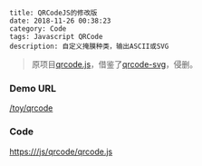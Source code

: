```
title: QRCodeJS的修改版
date: 2018-11-26 00:38:23
category: Code
tags: Javascript QRCode
description: 自定义掩膜种类，输出ASCII或SVG
```

> 原项目[qrcode.js](https://github.com/davidshimjs/qrcodejs)，借鉴了[qrcode-svg](https://github.com/papnkukn/qrcode-svg)，侵删。

### Demo URL

[/toy/qrcode](/toy/qrcode)

### Code

<https:///js/qrcode/qrcode.js>
